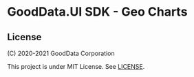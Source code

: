 # GoodData.UI SDK - Geo Charts

## License

(C) 2020-2021 GoodData Corporation

This project is under MIT License. See [LICENSE](LICENSE).
